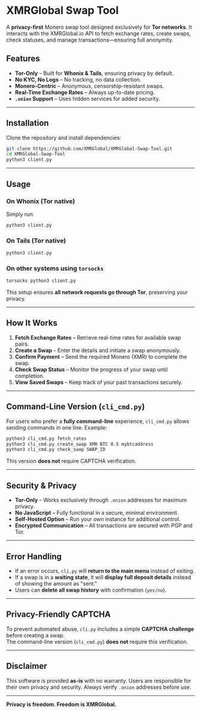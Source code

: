 # XMRGlobal Swap Tool  

A **privacy-first** Monero swap tool designed exclusively for **Tor networks**. It interacts with the XMRGlobal.io API to fetch exchange rates, create swaps, check statuses, and manage transactions—ensuring full anonymity.  

## Features  
- **Tor-Only** – Built for **Whonix & Tails**, ensuring privacy by default.  
- **No KYC, No Logs** – No tracking, no data collection.  
- **Monero-Centric** – Anonymous, censorship-resistant swaps.  
- **Real-Time Exchange Rates** – Always up-to-date pricing.  
- **`.onion` Support** – Uses hidden services for added security.  

---

## Installation  

Clone the repository and install dependencies:  

```bash
git clone https://github.com/XMRGlobal/XMRGlobal-Swap-Tool.git
cd XMRGlobal-Swap-Tool
python3 client.py
```

---

## Usage  

### On **Whonix** (Tor native)  
Simply run:  
```bash
python3 client.py
```

### On **Tails** (Tor native)  
```bash
python3 client.py
```

### On **other systems** using `torsocks`  
```bash
torsocks python3 client.py
```

This setup ensures **all network requests go through Tor**, preserving your privacy.  

---

## How It Works  
1. **Fetch Exchange Rates** – Retrieve real-time rates for available swap pairs.  
2. **Create a Swap** – Enter the details and initiate a swap anonymously.  
3. **Confirm Payment** – Send the required Monero (XMR) to complete the swap.  
4. **Check Swap Status** – Monitor the progress of your swap until completion.  
5. **View Saved Swaps** – Keep track of your past transactions securely.  

---

## Command-Line Version (`cli_cmd.py`)  
For users who prefer a **fully command-line** experience, `cli_cmd.py` allows sending commands in one line. Example:  

```bash
python3 cli_cmd.py fetch_rates
python3 cli_cmd.py create_swap XMR BTC 0.5 mybtcaddress
python3 cli_cmd.py check_swap SWAP_ID
```

This version **does not** require CAPTCHA verification.  

---

## Security & Privacy  
- **Tor-Only** – Works exclusively through `.onion` addresses for maximum privacy.  
- **No JavaScript** – Fully functional in a secure, minimal environment.  
- **Self-Hosted Option** – Run your own instance for additional control.  
- **Encrypted Communication** – All transactions are secured with PGP and Tor.  

---

## Error Handling  
- If an error occurs, `cli.py` will **return to the main menu** instead of exiting.  
- If a swap is in a **waiting state**, it will **display full deposit details** instead of showing the amount as "sent."  
- Users can **delete all swap history** with confirmation (`yes/no`).  

---

## Privacy-Friendly CAPTCHA  
To prevent automated abuse, `cli.py` includes a simple **CAPTCHA challenge** before creating a swap.  
The command-line version (`cli_cmd.py`) **does not** require this verification.  

---

## Disclaimer  
This software is provided **as-is** with no warranty. Users are responsible for their own privacy and security. Always verify `.onion` addresses before use.  

---
**Privacy is freedom. Freedom is XMRGlobal.**

